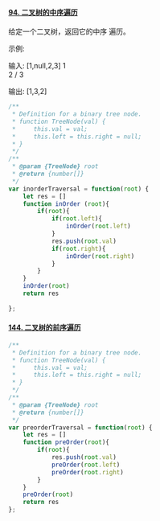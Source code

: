 #### [94. 二叉树的中序遍历](https://leetcode-cn.com/problems/binary-tree-inorder-traversal/)

给定一个二叉树，返回它的中序 遍历。

示例:

输入: [1,null,2,3]
   1
    \
     2
    /
   3

输出: [1,3,2]



```javascript
/**
 * Definition for a binary tree node.
 * function TreeNode(val) {
 *     this.val = val;
 *     this.left = this.right = null;
 * }
 */
/**
 * @param {TreeNode} root
 * @return {number[]}
 */
var inorderTraversal = function(root) {
    let res = []
    function inOrder (root){
        if(root){
            if(root.left){
                inOrder(root.left)
            }
            res.push(root.val)
            if(root.right){
                inOrder(root.right)
            }
        }
    }
    inOrder(root)
    return res
    
};
```





#### [144. 二叉树的前序遍历](https://leetcode-cn.com/problems/binary-tree-preorder-traversal/)

```javascript
/**
 * Definition for a binary tree node.
 * function TreeNode(val) {
 *     this.val = val;
 *     this.left = this.right = null;
 * }
 */
/**
 * @param {TreeNode} root
 * @return {number[]}
 */
var preorderTraversal = function(root) {
    let res = []
    function preOrder(root){
        if(root){
            res.push(root.val)
            preOrder(root.left)
            preOrder(root.right)
        }
    }
    preOrder(root)
    return res
};
```

